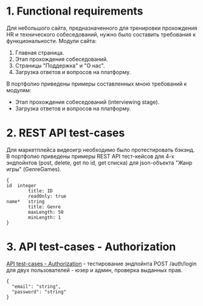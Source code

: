 # 1. Functional requirements

Для небольшого сайта, предназначенного для тренировки прохождения HR и технического собеседований, нужно было составить требования к функциональности.
Модули сайта:
1) Главная страница.
2) Этап прохождения собеседований.
3) Страницы "Поддержка" и "О нас".
4) Загрузка ответов и вопросов на платформу.

В портфолио приведены примеры составленных мною требований к модулям:
- Этап прохождения собеседований (interviewing stage).
- Загрузка ответов и вопросов на платформу.


# 2. REST API test-cases
Для маркетплейса видеоигр необходимо было протестировать бэкэнд. В портфолио приведены примеры REST API тест-кейсов для 4-х эндпойнтов (post, delete, get по id, get списка) для json-объекта "Жанр игры" (GenreGames).
```
{
id	integer
        title: ID
        readOnly: true
name*	string
        title: Genre
        maxLength: 50
        minLength: 1
}
```

# 3. API test-cases - Authorization
[API test-cases - Authorization](https://github.com/nastyaist/portfolio/tree/main/REST%20API%20test-cases) - тестирование эндпойнта POST /auth/login для двух пользователей - юзер и админ, проверка выданных прав.
```
{
  "email": "string",
  "password": "string"
}
```
